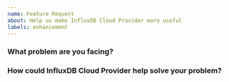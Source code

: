 ```yaml
---
name: Feature Request
about: Help us make InfluxDB Cloud Provider more useful
labels: enhancement
---
```

<!--
Thank you for helping to improve InfluxDB Cloud Provider!

Please be sure to search for open issues before raising a new one. We use issues
for bug reports and feature requests. Please find us at https://slack.crossplane.io
for questions, support, and discussion.
-->

### What problem are you facing?
<!--
Please tell us a little about your use case - it's okay if it's hypothetical!
Leading with this context helps frame the feature request so we can ensure we
implement it sensibly.
--->

### How could InfluxDB Cloud Provider help solve your problem?
<!--
Let us know how you think InfluxDB Cloud Provider could help with your use case.
-->
